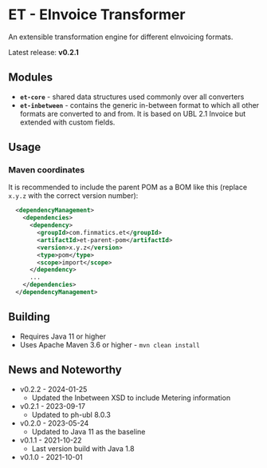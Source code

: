 # ET - EInvoice Transformer

An extensible transformation engine for different eInvoicing formats.

Latest release: **v0.2.1**

## Modules

* **`et-core`** - shared data structures used commonly over all converters
* **`et-inbetween`** - contains the generic in-between format to which all other formats are converted to and from. It is based on UBL 2.1 Invoice but extended with custom fields.

## Usage

### Maven coordinates

It is recommended to include the parent POM as a BOM like this (replace `x.y.z` with the correct version number):

```xml
  <dependencyManagement>
    <dependencies>
      <dependency>
        <groupId>com.finmatics.et</groupId>
        <artifactId>et-parent-pom</artifactId>
        <version>x.y.z</version>
        <type>pom</type>
        <scope>import</scope>
      </dependency>
      ...
    </dependencies>
  </dependencyManagement>
```

## Building

* Requires Java 11 or higher
* Uses Apache Maven 3.6 or higher - `mvn clean install`

## News and Noteworthy

* v0.2.2 - 2024-01-25
    * Updated the Inbetween XSD to include Metering information
* v0.2.1 - 2023-09-17
    * Updated to ph-ubl 8.0.3
* v0.2.0 - 2023-05-24
    * Updated to Java 11 as the baseline
* v0.1.1 - 2021-10-22
     * Last version build with Java 1.8
* v0.1.0 - 2021-10-01
